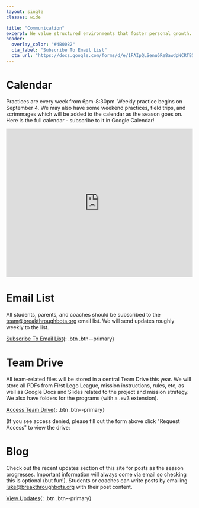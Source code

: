 ```yaml
---
layout: single
classes: wide

title: "Communication"
excerpt: We value structured environments that foster personal growth.
header:
  overlay_color: "#4B0082"
  cta_label: "Subscribe To Email List"
  cta_url: "https://docs.google.com/forms/d/e/1FAIpQLSenu6Re8awdpNCRTB5lzov7SRsamuTHxBlgynCOMtFUwMVG6Q/viewform?usp=sf_link"
---
```


Calendar
===

Practices are every week from 6pm-8:30pm. Weekly practice begins on September 4. We may also have some weekend practices, field trips, and scrimmages which will be added
to the calendar as the season goes on. Here is the full calendar - subscribe to it in Google Calendar!

<iframe src="https://calendar.google.com/calendar/embed?showTitle=0&amp;showNav=0&amp;showDate=0&amp;showPrint=0&amp;showTabs=0&amp;showCalendars=0&amp;mode=AGENDA&amp;height=600&amp;wkst=1&amp;bgcolor=%23FFFFFF&amp;src=o7julohr6bqn4c2kubqrv6bd20%40group.calendar.google.com&amp;color=%23182C57&amp;ctz=America%2FChicago" style="border-width:0" width="100%" height="400" frameborder="0" scrolling="no"></iframe>


Email List
===

All students, parents, and coaches should be subscribed to the team@breakthroughbots.org email list. We will send updates roughly weekly to the list.

[Subscribe To Email List](https://docs.google.com/forms/d/e/1FAIpQLSenu6Re8awdpNCRTB5lzov7SRsamuTHxBlgynCOMtFUwMVG6Q/viewform?usp=sf_link){: .btn .btn--primary}


Team Drive
===

All team-related files will be stored in a central Team Drive this year. We will store all PDFs from First Lego League, mission instructions, rules, etc, as well as
Google Docs and Slides related to the project and mission strategy. We also have folders for the programs (with a .ev3 extension).

[Access Team Drive](https://drive.google.com/drive/u/0/folders/1MatJ4fyo5lKhsY5shyos2V2XGAj2YWIF){: .btn .btn--primary}

(If you see access denied, please fill out the form above click "Request Access" to view the drive:

Blog
===

Check out the recent updates section of this site for posts as the season progresses. Important information will always come via email so checking this is optional (but fun!).
Students or coaches can write posts by emailing luke@breakthroughbots.org with their post content.

[View Updates](/blog){: .btn .btn--primary}
